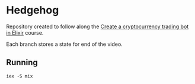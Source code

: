 # Hedgehog

Repository created to follow along the [Create a cryptocurrency trading bot in Elixir](https://www.youtube.com/playlist?list=PLxsE19GnjC5Nv1CbeKOiS5YqGqw35aZFJ) course.

Each branch stores a state for end of the video.

## Running

```
iex -S mix
```